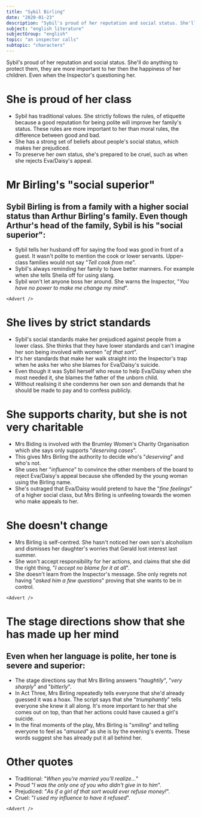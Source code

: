 ```yaml
---
title: "Sybil Birling"
date: "2020-01-23"
description: "Sybil's proud of her reputation and social status. She'll do anything to protect them, they are more important to her then the happiness of her children. Even when the Inspector's questioning her."
subject: "english literature"
subjectGroup: "english"
topic: "an inspector calls"
subtopic: "characters"
---
```


Sybil's proud of her reputation and social status. She'll do anything to protect them, they are more important to her then the happiness of her children. Even when the Inspector's questioning her.

# She is proud of her class

- Sybil has traditional values. She strictly follows the rules, of etiquette because a good reputation for being polite will improve her family's status. These rules are more important to her than moral rules, the difference between good and bad.
- She has a strong set of beliefs about people's social status, which makes her prejudiced.
- To preserve her own status, she's prepared to be cruel, such as when she rejects Eva/Daisy's appeal.

# Mr Birling's "social superior"

## Sybil Birling is from a family with a higher social status than Arthur Birling's family. Even though Arthur's head of the family, Sybil is his "social superior":

- Sybil tells her husband off for saying the food was good in front of a guest. It wasn't polite to mention the cook or lower servants. Upper-class families would not say "_Tell cook from me_".
- Sybil's always reminding her family to have better manners. For example when she tells Sheila off for using slang.
- Sybil won't let anyone boss her around. She warns the Inspector, "_You have no power to make me change my mind_".

```react
<Advert />
```

# She lives by strict standards

- Sybil's social standards make her prejudiced against people from a lower class. She thinks that they have lower standards and can't imagine her son being involved with women "_of that sort_".
- It's her standards that make her walk straight into the Inspector's trap when he asks her who she blames for Eva/Daisy's suicide.
- Even though it was Sybil herself who reuse to help Eva/Daisy when she most needed it, she blames the father of the unborn child.
- Without realising it she condemns her own son and demands that he should be made to pay and to confess publicly.

# She supports charity, but she is not very charitable

- Mrs Biding is involved with the Brumley Women's Charity Organisation which she says only supports "_deserving cases_".
- This gives Mrs Birling the authority to decide who's "_deserving_" and who's not.
- She uses her "_influence_" to convince the other members of the board to reject Eva/Daisy's appeal because she offended by the young woman using the Birling name.
- She's outraged that Eva/Daisy would pretend to have the "_fine feelings_" of a higher social class, but Mrs Birling is unfeeling towards the women who make appeals to her.

# She doesn't change

- Mrs Birling is self-centred. She hasn't noticed her own son's alcoholism and dismisses her daughter's worries that Gerald lost interest last summer.
- She won't accept responsibility for her actions, and claims that she did the right thing, "_I accept no blame for it at all_".
- She doesn't learn from the Inspector's message. She only regrets not having "_asked him a few questions_" proving that she wants to be in control.

```react
<Advert />
```

# The stage directions show that she has made up her mind

## Even when her language is polite, her tone is severe and superior:

- The stage directions say that Mrs Birling answers "_haughtily_", "_very sharply_" and "_bitterly_".
- In Act Three, Mrs Birling repeatedly tells everyone that she'd already guessed it was a hoax. The script says that she "_triumphantly_" tells everyone she knew it all along. It's more important to her that she comes out on top, than that her actions could have caused a girl's suicide.
- In the final moments of the play, Mrs Birling is "_smiling_" and telling everyone to feel as "_amused_" as she is by the evening's events. These words suggest she has already put it all behind her.

# Other quotes

- Traditional: "_When you're married you'll realize..._"
- Proud "_I was the only one of you who didn't give in to him_".
- Prejudiced: "_As if a girl of that sort would ever refuse money!_".
- Cruel: "_I used my influence to have it refused_".

```react
<Advert />
```

